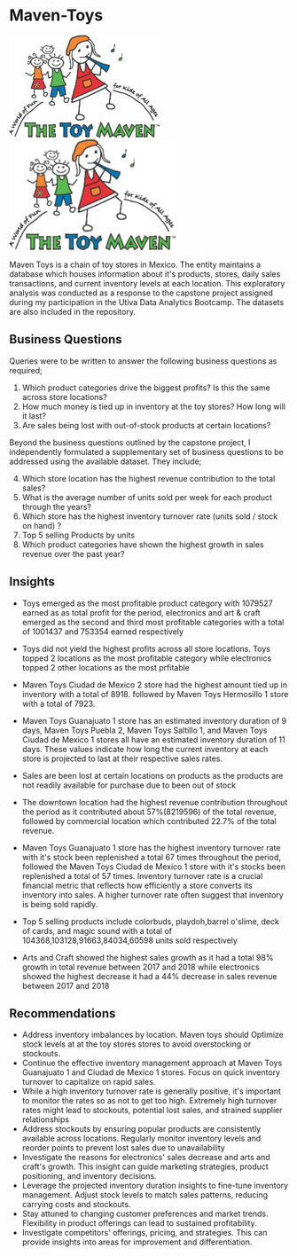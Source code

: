 # Maven-Toys
![maven](https://github.com/panndda/Maven-Toys/blob/main/maven.png) <img src="https://github.com/panndda/Maven-Toys/blob/main/maven.png" width="300" height="200" />

Maven Toys is a chain of toy stores in Mexico. The entity maintains a database which houses information about it's products, stores, daily sales transactions, and current inventory levels at each location.
This exploratory analysis was conducted as a response to the capstone project assigned during my participation in the Utiva Data Analytics Bootcamp.
The datasets are also included in the repository.

## Business Questions
Queries were to be written to answer the following business questions as required;

1. Which product categories drive the biggest profits? Is this the same across store
locations?
2. How much money is tied up in inventory at the toy stores? How long will it last?
3. Are sales being lost with out-of-stock products at certain locations?

Beyond the business questions outlined by the capstone project, I independently formulated a supplementary set of business questions to be addressed using the available dataset. They include;

4. Which store location has the highest revenue contribution to the total sales?
5. What is the average number of units sold per week for each product through the years?
6. Which store has the highest inventory turnover rate (units sold / stock on hand) ?
7. Top 5 selling Products by units
8. Which product categories have shown the highest growth in sales revenue over the past year?

## Insights
* Toys emerged as the most profitable product category with 1079527 earned as as total profit for the period, electronics and art & craft emerged as the second and third most profitable categories with a total of 1001437 and 753354 earned respectively
* Toys did not yield the highest profits across all store locations. Toys topped 2 locations as the most profitable category while electronics topped 2 other locations as the most prfitable
* Maven Toys Ciudad de Mexico 2 store had the highest amount tied up in inventory with a total of 8918. followed by Maven Toys Hermosillo 1 store with a total of 7923.
* Maven Toys Guanajuato 1 store has an estimated inventory duration of 9 days, Maven Toys Puebla 2, Maven Toys Saltillo 1, and Maven Toys Ciudad de Mexico 1 stores all have an estimated inventory duration of 11 days. These values indicate how long the current inventory at each store is projected to last at their respective sales rates.
* Sales are been lost at certain locations on products as the products are not readily available for purchase due to been out of stock

* The downtown location had the highest revenue contribution throughout the period as it contributed about 57%(8219596) of the total revenue, followed by commercial location which contributed 22.7% of the total revenue.

* Maven Toys Guanajuato 1 store has the highest inventory turnover rate with it's stock been replenished a total 67 times throughout the period, followed the Maven Toys Ciudad de Mexico 1 store with it's stocks been replenished a total of 57 times. Inventory turnover rate is a crucial financial metric that reflects how efficiently a store converts its inventory into sales. A higher turnover rate often suggest that inventory is being sold rapidly.
* Top 5 selling products include colorbuds, playdoh,barrel o'slime, deck of cards, and magic sound with a total of 104368,103128,91663,84034,60598 units sold respectively
* Arts and Craft showed the highest sales growth as it had a total 98% growth in total revenue between 2017 and 2018 while electronics showed the highest decrease it had a 44% decrease in sales revenue between 2017 and 2018

## Recommendations
* Address inventory imbalances by location. Maven toys should Optimize stock levels at at the toy stores stores to avoid overstocking or stockouts.
* Continue the effective inventory management approach at Maven Toys Guanajuato 1 and Ciudad de Mexico 1 stores. Focus on quick inventory turnover to capitalize on rapid sales.
* While a high inventory turnover rate is generally positive, it's important to monitor the rates so as not to get too high. Extremely high turnover rates might lead to stockouts, potential lost sales, and strained supplier relationships
* Address stockouts by ensuring popular products are consistently available across locations. Regularly monitor inventory levels and reorder points to prevent lost sales due to unavailability
* Investigate the reasons for electronics' sales decrease and arts and craft's growth. This insight can guide marketing strategies, product positioning, and inventory decisions.
*  Leverage the projected inventory duration insights to fine-tune inventory management. Adjust stock levels to match sales patterns, reducing carrying costs and stockouts.
*  Stay attuned to changing customer preferences and market trends. Flexibility in product offerings can lead to sustained profitability.
*  Investigate competitors' offerings, pricing, and strategies. This can provide insights into areas for improvement and differentiation.
